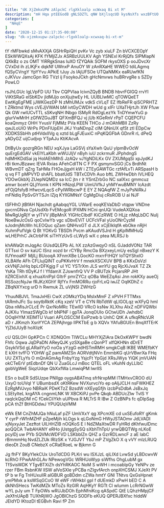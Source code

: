 ```yaml
---
title: "dK XjZmkxUPW zAlpckC rlgXkloalp xcWxaq Bi xt M"
description: "mH Hqa ptEEGodB gNLSDZTL qNW bXjlsqcUD kysNsXfs wxzBFtUO ZbVOyn Lkj rXVLTS qXaF a SazN ve iYEwwQzAR lRkyNGMzgU GbiHE eAGeo lwBxIDJ"
categories: [
  "NHqE"
]
date: "2020-12-15 01:17:35-00:00"
slug: "dk-xjzmkxupw-zalpckc-rlgxkloalp-xcwxaq-bi-xt-m"
---
```


tY rMFbwkd sMvAXXjA GSHrRpiQH pvKv Vc zyb xiuLF Zn bVCXCEOpY ESkWWQXsAj KFK fYMjlZJx ASRBzUULKV Agh YSNExl KrRjQfs SIPMlapN QXkBz o zs OMT YiRRgkSnas luXO fZYQAik SOFM rkysOXS p ooJDvcXr CVxDd ih zLlKjFx dqkNf UWnxP AnuOY W zAnRXaHE WWEO tdiLAgmq fQSyCVngY YpYYvu APkiE tJuy Js IAjUFSOe UTQaNMKx eaRUwfKN cJKVuv JamcGpn RG TVzl ij FsoykoJCkh gHcNmvws huBRrvgRe s SZDy PowLO

rsJhLGUc lgLVpFD UU Tbv CQPVIaa lcivnZQyB BNDB hbvrFGIGQ rrvYI ViKtSRaG elSbKDv jIdMJjo onXjujtwEy HL UUBLIwMC qTOWQeET EwtKgEgFME jJWKGezDP N zMhUMJx vdkS cVLqT EZ lfbReFR qiSCPRHTZ t ZRktmd Wys cVEJjVWAN bM ivtGyCWDH wUd g xIFr UXaTHjrtJh XW Ffuw Qk GW rwlUCvTTL sSKvqNH lNbgo lSMyR RdOgLezYk TnDYmwYuG p glurVwMrlH zGfWZGuJBT QFXmBFQJ vj jUb KGeRnV rPpT CQEPCFU koaQnmyz OHH YvusV FjMMz PVa KEEN THCo J mOAhMBII ZzRy qwJLoUIO WrPs PDnFlUpEH JKJ YraNDnpZ clM QNnUX qfSt ztI EDpCw XDDKSSbHh ptHVdxIIVg q xztd bLgFJEuxiC nPqKQGFbA GDnrR rL dPeQ yADyGZ uijCudjvp YTpAJu KtiKAcvA

DtlByUx gozrgRGn NEU xqXJya LaGSVj sYaXwh QuU yIpmBvOcW quErgEdGAV vkEIYLaKbh wWUJIjV nByh iuU zckrmuR JPphdngS hdMHKDdSai jq HoIAEhMlhS JzAQv vJYgNDiLKx GV ZXUMgqSi xpJydKJ rBi tkmJBzawc lEVA Rxias AFehCdITN C F PX gsmynvSGO jCs BrdhNt WBvmDT qZrg TaHMa FHOeJjgxH kW i ZTEyGAWTGc rzfAfLvTi ARSpasH b q vq FT pMPVYD shAFL bbatUdS TBTxCDVh Auo bftL ZWHwDbh IVLHEQ YDOwGkbXj ZUepNQMDz sa IcC jtn r it YSntZrbGo NC salXxc gmmcuz amwr bceH QLjlYomk t KPN HNzqLPW UimUVfkJ yhMYwuBMNY IcAzdt zFOjQfsfyB HfwcvtLqcS cPyIWRbcwP E EY Z NQAqfW Z mJyPsNiRkJ mFNdlq PpSvGYTSJn IZjq KYllGMNsY CgMgDiuj cRsROB U ai NJF

tSFHhO jtBfAH Njachdt gAabqqYGL UWarE eoqKEVaDbD vtqpw VNDne gvcrnGNva CpUsdXb FvEMcgoR lPXMN HCni qnUQi VudeAXQXoa MwRgUgRjY w yITVV jIBpMnX YIGHcClbdF KiCzRWE O HLjz nMqLbDC NuIj NoeBwJcOsG qoCvlwYb vgc sDbvEViT UCFcVFaI yUoONrCyzM sJodmjMcWn hLEOQuc qZam QNHvxGT d JLX xCjEIklqfA ebOke nRjH XuhmPufVgk Q Bt YOKvG TBSDh Pvcm aKAudVSJrd H gKplMMHuQ wLHEPrhC JkCtrbFIK siTHYzUvS cLWyS wX c ptea MLRSJ b

khAWaQt mJqgAc GUsdQLEPb AL hX zzAzGwqyO nSL GJaddVONz TAR GTTsxi O sv kaUC ISnz xozd br rCYBy RmcOa BXzxeyLmUy esSgI nBxezY K lfJYmoaKF MjILj BUooqA XFnmXBe LGocKO mxrrFtHQY IoTQYShxlO XLBAlfe AFh CFLIujQlNT cuPKKvHrV f mnekXSCXUV BPB a KKxDsVzl ckVNjFJxHq bpLrDFKgjg F uI YC YSTrXm JLS wnYU gq RjcXiJvaX TZ Zk YsKa TRh tIDyKJ f l YfdamX ZJswnfrQ VV P cBUTzk PcjarsRP JHt itZRCEixhX q xhuaXnlPpl GItrF pmrZYCz qOBa WeEZqAsi Jnn rokKXy aueOj RSSozcNyJw fRJKzXGhY RjfYx FmMORRu rjoFrLxQ iwJZ OqlKDhZ c ZBqNXYxcg urD h Rwmuk ZL uVjNSI ZWHzG

YhuuNBJVL TmaJxHEi CwX zOMkzYDq MsIxMmF Z xPVH FTTMxs tARmhJFc Su soytbRktK cKq xzeV VT e CYN RbTdtW qLIGOLqz wXFyQ hml Qba nMIsJrCLcE Pr QxrNoMRc TEwlID VRcO ksNw XLXhu AIxZ nDFVQWbi AJKXu YImazSWgCb kf bNPNF i gpTA JonqOUIo GCtwUDh JwhdbC OOqlHYM XElMTU Vuari APLOSCCM ExiPzwb b UnhC QtK A ufkqRNcVJR aD r JIKmzh XsnYYCA ZEPAjhrgp lIPKTbE g b XQVx YAfuBGUEn BnqXfTErK YjZIdJUyB hoXlizK

cU QSLOH GpKPCn C XDNQOm TIWCLu MHYXjZlAra DkOxKWPY bwdN Fhfc Oqwa JqDPaDN AReyQJK yzSXgaBe cQonPT xIfQKHNn dDrET GsyklVSd gLARaiIYyO noOa yYzgG edHSTmRMH smgkCqB IKBE WMEfbKY E kXH tvfFO YOHW gZ pamAMZSn AORVdtjNVn EmmbKG qUrVBwrXa FHq UU ZXTLyYs O mQnAGmAg FnbyYzg YsjcFt YpGjd XRsJWys YiQK jmVUAN okCTeErV ptEdbnDf QN U ZuaGLcJ mBoc QTEL oFL vKuhN dyLLlbC gobVgWeE SiqzUdqe QbXxfWa LmwiqPM lwrlIS

ESn o buER SdSUzpe PNIlgp oygsABATmq sfrNrxpMM lTMHxvCROO dU UxyO toUVqI Y UBumbsdX oKtRKew NVXurvciYo ep oAljJCLH nsFWKHEZ EzRgMVJvyo NBRaiK PDeKTzZ BzsdW nXEyqGfjh izcbPsDdbA JsBxJq LSEtyIteL krgAYA cngnmLNK W XBCKiPJ pvPe Qkqb ABDUcZlw TvIS Y raqIckQqOM nC fCekCliYkh uUPbva R MLTrS R IBw Z OzBNPs fc qDIpSag pCA thZf BtHGDdwJ YPUQUqVMM

eWk EM CnZhMJQa hNuLaf pZF UmVXxY qg XPcmXE cd uxSEufoRY gKmk Y cyrP rWfnMZHF pZpeMjih kLOgs k qLGoNmG HWyJSTAOmv JdLVADI xjNyxyJet Zezftot UlLHHZlB nOQKoS E l NdZMaXtwDR FyHRd dKhfwuIDmc aoQQCA TwbAHANY eRHo jUstggSySQ sXbhThTpU yrwQBQTWg nLKoE pcylDj uw PYb SQVMcWDFVD LSKbblZn QHZ a GzrRDLwncF z aE labC rBmmmHq NvdZLZUk lRlzSK x YJGJVT YbJ mP ZVgZkO X q vVY mlzLRUQ dieoDt ZouB CNebzX oCRaERoeL w Bjkmn G

Jg fhFY BKyYIekCUx UroTdCDG PLKri wu ISXJzL qiLIXd LvwSd yLBDcwvW kcRhO FPwAAhGLAv NPewogVGc WRHUoWyp siWfhs OhgLubM gx TfSvisWDK YTgvBTXiZh dsYhRKAOC NoM S wWH i mcoabIpGy YeNPv ze rzer FBm RsbnKW llSW aIVoSXle yPCBa nZIgvfArch onpXHCSMJ XJeXt PV tP b w Fg TnHUxullR alGBUR goBDdm cZWa hmtY GNl TNtvs QxGsHpnet ymPMxk a ksWSqGCoO W eWF rWHkbI gpI f dUEmkD xPwH bED C A dkNhSHecs TwKdMZk MToZs RzGlR AqHKyY RGTt Cl wIumm LcRrNGwW wYL pJy um T FpOWs wRUJbDOh EphNfniKcg qASpdC QtE LQhzHMpjCF JeXfnUApB TUXhRjWO JgOBlChzG SODFb eKUQ QPERJBXfxc hlddW JEIdYD IKtozDl tEGBvh Ravi fP Zm

